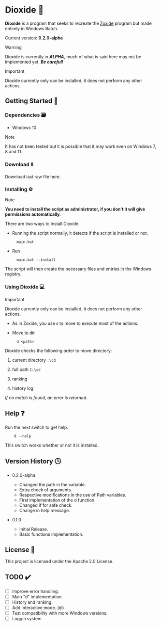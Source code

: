 # Dioxide 📁

**Dioxide** is a program that seeks to recreate the [Zoxide](https://github.com/ajeetdsouza/zoxide) program but made entirely in Windows Batch.

Current version: **0.2.0-alpha**

> [!WARNING]
> Dioxide is currently in ***ALPHA***, much of what is said here may not be implemented yet. ***Be careful!***

> [!IMPORTANT]
> Dioxide currently only can be installed, it does not perform any other actions.

## Getting Started 🎯

### Dependencies 🗃️

- Windows 10

> [!NOTE]
> It has not been tested but it is possible that it may work even on Windows 7, 8 and 11.

### Download ⬇️

Download last raw file here.

### Installing ⚙️

> [!NOTE]
> **You need to install the script as administrator, if you don't it will give permissions automatically.**

There are two ways to install Dioxide.

- Running the script normally, it detects if the script is installed or not.

        main.bat

- Run

        main.bat --install

The script will then create the necessary files and entries in the Windows registry.

### Using Dioxide 💻

> [!IMPORTANT]
> Dioxide currently only can be installed, it does not perform any other actions.

- As in Zoxide, you use `d` to move to execute most of the actions.

- Move to dir

        d <path>

Dioxide checks the following order to move directory:

1. current directory `.\cd`

2. full path `C:\cd`

3. ranking

4. history log

*If no match is found, an error is returned.*

<!-- 
- As in Zoxide, you have `di` an interactive version of Dioxide.

TODO: Add this and screenshots -->

## Help ❓

Run the next switch to get help.

        d --help

This switch works whether or not it is installed.

## Version History 🕒

- 0.2.0-alpha
  - Changed the path in the variable.
  - Extra check of arguments.
  - Respective modifications in the use of Path variables.
  - First implementation of the d function.
  - Changed if for safe check.
  - Change in help message.

- 0.1.0
  - Initial Release.
  - Basic functions implementation.

## License 🔑

This project is licensed under the Apache 2.0 License.

## TODO ✔️

- [ ] Improve error handling.
- [ ] Main "d" implementation.
- [ ] History and ranking.
- [ ] Add interactive mode. (di)
- [ ] Test compatibility with more Windows versions.
- [ ] Loggin system
